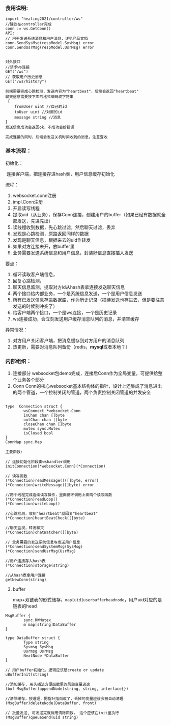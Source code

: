 ### 食用说明:

```
import "healing2021/controller/ws"
//建议在controller完成
conn := ws.GetConn()
API:
// 用于发送系统消息和用户消息，详见产品文档
conn.SendSysMsg(respModel.SysMsg) error
conn.SendUsrMsg(respModel.UsrMsg) error


对外接口
//请求ws连接
GET("/ws")
// 获取用户历史消息
GET("/ws/history")

前端需要完成心跳检测，发送内容为"heartbeat"，后端会返回"heartbeat"
聊天信息需要按下面的格式编码成字符串
 {
	fromUser uint //自己的id
	toUser uint //对面的id
	message string //消息
}
发送信息成功会返回ok，不成功会给错误

完成连接的同时，后端会发送关机时间收到的消息，注意查收
```



### 基本流程：

初始化：

​			连接客户端，把连接存进hash表，用户信息缓存初始化

流程：

1. websocket.conn注册
2. impl.Conn注册
3. 开启读写线程
4. 提取uid（从业务），保存Conn连接，创建用户的buffer（如果已经有数据就全部发送，先进先出）
5. 读线程收到数据，先心跳过滤，然后聊天过滤，丢弃
6. 发现是心跳检测，原路返回同样的数据
7. 发现是聊天信息，根据来去的uid作转发
8. 如果对方连接未开，放buffer里
9. 业务需要发送系统信息和用户信息，封装好信息直接插入发送

要点：
1. 循环读取客户端信息，
2. 回复心跳检测，
3. 聊天信息监测，提取对方id从hash表拿连接发送聊天信息
4. 两个接口给内部业务，一个是系统信息发送，一个是用户信息发送
5. 所有已发送信息存进数据库，作为历史记录（把待发送也存进去，但是要注意发送的时候别冲突了）
6. 给客户端两个接口，一个是ws连接，一个是历史记录
7. ws连接成功，会立刻发送用户缓存消息队列的消息，并清空缓存

异常情况：
1. 对方用户关闭客户端，把消息缓存到对方用户的消息队列
2. 热更新，需要对消息队列备份（redis，**mysql**或者本地？）

### 内部组织：

1. 连接部分
  websocket包demo完成，连接后Conn作为全局变量，可提供给整个业务各个部分
2. Conn
  Conn的核心websocket基本结构体的指针，设计上还集成了消息进出的两个管道，一个控制关闭的管道，两个负责控制关闭管道的并发安全

```

type  Connection struct {
		wsConnect *websocket.Conn
		inChan chan []byte
		outChan chan []byte
		closeChan chan []byte
		mutex sync.Mutex
		isClosed bool
}
ConnMap sync.Map

主要函数:

// 连接初始化阶段由wshandler调用
initConnection(*websocket.Conn)(*Connection)

// 读写函数
(*Connection)readMessage()([]byte, error)
(*Connection)writeMessage([]byte) error

//两个线程完成连续读写操作，里面循环调用上面两个读写函数
(*Connection)readLoop()
(*Connection)writeLoop()

//心跳检测，收到"heartbeat"就回复"heartbeat"
(*Connection)heartBeatCheck([]byte)

//聊天监视，转发聊天
(*Connection)chatWatcher([]byte)

// 业务需要的发送系统信息与发送用户信息
(*Connection)sendSystemMsg(SysMsg)
(*Connection)sendUsrMsg(UsrMsg)

//用户连接存入hash表
(*Connection)storage(string)

//从hash表拿用户连接
getNewConn(string)
```

 3.  buffer

     map+双链表的形式储存，`map[uid]userbufferheadnode`，用户uid对应的是链表的head

```
MsgBuffer {
		sync.RWMutex
		m map[string]DataBuffer
}

type DataBuffer struct {
		Type string
		Sysmsg SysMsg
		Usrmsg UsrMsg
		NextNode *DataBuffer
}

// 用户buffer初始化，逻辑应该是create or update
uBufferInit(string)

//添加缓存, 用头插法方便函数里的局部变量逃逸
(buf MsgBuffer)appendNode(string, string, interface{})

//清除缓存，按道理，把指针指向改了，丢掉的变量应该会被自动清理
(MsgBuffer)deleteNode(DataBuffer, front)

// 批量发送, 每发送完就调用清除函数， 这个应该在init里执行
(MsgBuffer)queueSend(uid string)
```

